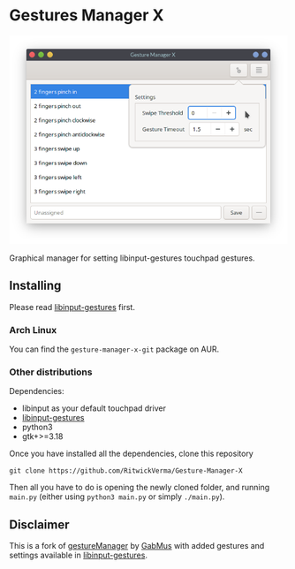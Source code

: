 # Gestures Manager X


![screenshot](screenshot.png)

Graphical manager for setting libinput-gestures touchpad gestures.

## Installing

Please read [libinput-gestures](https://github.com/bulletmark/libinput-gestures) first.

### Arch Linux

You can find the `gesture-manager-x-git` package on AUR.

### Other distributions

Dependencies:
- libinput as your default touchpad driver
- [libinput-gestures](https://github.com/bulletmark/libinput-gestures)
- python3
- gtk+>=3.18

Once you have installed all the dependencies, clone this repository
~~~
git clone https://github.com/RitwickVerma/Gesture-Manager-X
~~~

Then all you have to do is opening the newly cloned folder, and running `main.py` (either using `python3 main.py` or simply `./main.py`).


## Disclaimer
This is a fork of [gestureManager](https://github.com/GabMus/gestureManager) by [GabMus](https://github.com/GabMus) with added gestures and settings available in [libinput-gestures](https://github.com/bulletmark/libinput-gestures).
